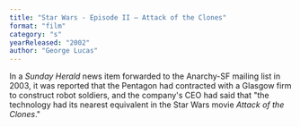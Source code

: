 ```yaml
---
title: "Star Wars - Episode II – Attack of the Clones"
format: "film"
category: "s"
yearReleased: "2002"
author: "George Lucas"
---
```

In a _Sunday Herald_ news item forwarded to the  Anarchy-SF mailing list in 2003, it was reported that the Pentagon had  contracted with a Glasgow firm to construct robot soldiers, and the company's  CEO had said that "the technology had its nearest equivalent in the Star Wars  movie _Attack of the Clones_."
